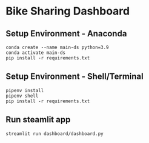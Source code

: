 # Bike Sharing Dashboard

## Setup Environment - Anaconda
```
conda create --name main-ds python=3.9
conda activate main-ds
pip install -r requirements.txt
```

## Setup Environment - Shell/Terminal
```
pipenv install
pipenv shell
pip install -r requirements.txt
```

## Run steamlit app
```
streamlit run dashboard/dashboard.py
```